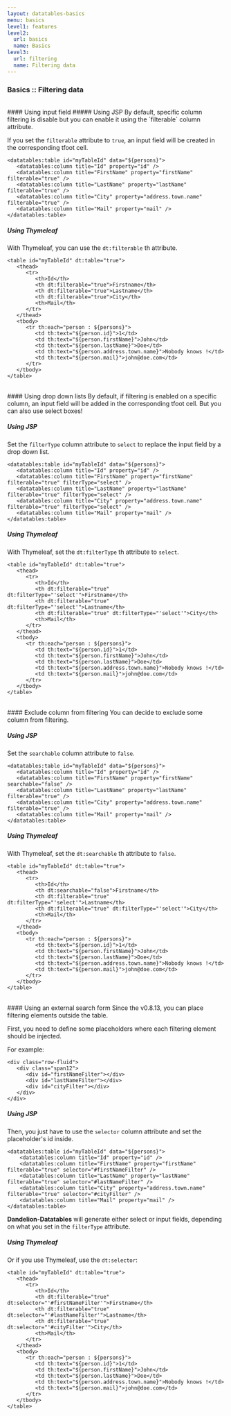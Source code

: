 ```yaml
---
layout: datatables-basics
menu: basics
level1: features
level2:
  url: basics
  name: Basics
level3:
  url: filtering
  name: Filtering data
---
```


### Basics :: Filtering data

<br />
#### Using input field
##### Using JSP
By default, specific column filtering is disable but you can enable it using the `filterable` column attribute.

If you set the `filterable` attribute to `true`, an input field will be created in the corresponding tfoot cell.

	<datatables:table id="myTableId" data="${persons}">
	   <datatables:column title="Id" property="id" />
	   <datatables:column title="FirstName" property="firstName" filterable="true" />
	   <datatables:column title="LastName" property="lastName" filterable="true" />
	   <datatables:column title="City" property="address.town.name" filterable="true" />
	   <datatables:column title="Mail" property="mail" />
	</datatables:table>

##### Using Thymeleaf
With Thymeleaf, you can use the `dt:filterable` th attribute.

	<table id="myTableId" dt:table="true">
	   <thead>
	      <tr>
	         <th>Id</th>
	         <th dt:filterable="true">Firstname</th>
	         <th dt:filterable="true">Lastname</th>
	         <th dt:filterable="true">City</th>
	         <th>Mail</th>
	      </tr>
	   </thead>
	   <tbody>
	      <tr th:each="person : ${persons}">
	         <td th:text="${person.id}">1</td>
	         <td th:text="${person.firstName}">John</td>
	         <td th:text="${person.lastName}">Doe</td>
	         <td th:text="${person.address.town.name}">Nobody knows !</td>
	         <td th:text="${person.mail}">john@doe.com</td>
	      </tr>
	   </tbody>
	</table>

<br />
#### Using drop down lists
By default, if filtering is enabled on a specific column, an input field will be added in the corresponding tfoot cell. But you can also use select boxes!

##### Using JSP
Set the `filterType` column attribute to `select` to replace the input field by a drop down list.

	<datatables:table id="myTableId" data="${persons}">
	   <datatables:column title="Id" property="id" />
	   <datatables:column title="FirstName" property="firstName" filterable="true" filterType="select" />
	   <datatables:column title="LastName" property="lastName" filterable="true" filterType="select" />
	   <datatables:column title="City" property="address.town.name" filterable="true" filterType="select" />
	   <datatables:column title="Mail" property="mail" />
	</datatables:table>

##### Using Thymeleaf
With Thymeleaf, set the `dt:filterType` th attribute to `select`.

	<table id="myTableId" dt:table="true">
	   <thead>
	      <tr>
	         <th>Id</th>
	         <th dt:filterable="true" dt:filterType="'select'">Firstname</th>
	         <th dt:filterable="true" dt:filterType="'select'">Lastname</th>
	         <th dt:filterable="true" dt:filterType="'select'">City</th>
	         <th>Mail</th>
	      </tr>
	   </thead>
	   <tbody>
	      <tr th:each="person : ${persons}">
	         <td th:text="${person.id}">1</td>
	         <td th:text="${person.firstName}">John</td>
	         <td th:text="${person.lastName}">Doe</td>
	         <td th:text="${person.address.town.name}">Nobody knows !</td>
	         <td th:text="${person.mail}">john@doe.com</td>
	      </tr>
	   </tbody>
	</table>

<br />
#### Exclude column from filtering
You can decide to exclude some column from filtering. 

##### Using JSP
Set the `searchable` column attribute to `false`.

	<datatables:table id="myTableId" data="${persons}">
	   <datatables:column title="Id" property="id" />
	   <datatables:column title="FirstName" property="firstName" searchable="false" />
	   <datatables:column title="LastName" property="lastName" filterable="true" />
	   <datatables:column title="City" property="address.town.name" filterable="true" />
	   <datatables:column title="Mail" property="mail" />
	</datatables:table>

##### Using Thymeleaf
With Thymeleaf, set the `dt:searchable` th attribute to `false`.

	<table id="myTableId" dt:table="true">
	   <thead>
	      <tr>
	         <th>Id</th>
	         <th dt:searchable="false">Firstname</th>
	         <th dt:filterable="true" dt:filterType="'select'">Lastname</th>
	         <th dt:filterable="true" dt:filterType="'select'">City</th>
	         <th>Mail</th>
	      </tr>
	   </thead>
	   <tbody>
	      <tr th:each="person : ${persons}">
	         <td th:text="${person.id}">1</td>
	         <td th:text="${person.firstName}">John</td>
	         <td th:text="${person.lastName}">Doe</td>
	         <td th:text="${person.address.town.name}">Nobody knows !</td>
	         <td th:text="${person.mail}">john@doe.com</td>
	      </tr>
	   </tbody>
	</table>

<br />
#### Using an external search form
Since the v0.8.13, you can place filtering elements outside the table.

First, you need to define some placeholders where each filtering element should be injected.

For example:

    <div class="row-fluid">
       <div class="span12">
          <div id="firstNameFilter"></div>
          <div id="lastNameFilter"></div>
          <div id="cityFilter"></div>
       </div>
    </div>

##### Using JSP
Then, you just have to use the `selector` column attribute and set the placeholder's id inside.

    <datatables:table id="myTableId" data="${persons}">
        <datatables:column title="Id" property="id" />
        <datatables:column title="FirstName" property="firstName" filterable="true" selector="#firstNameFilter" />
        <datatables:column title="LastName" property="lastName" filterable="true" selector="#lastNameFilter" />
        <datatables:column title="City" property="address.town.name" filterable="true" selector="#cityFilter" />
        <datatables:column title="Mail" property="mail" />
    </datatables:table>

**Dandelion-Datatables** will generate either select or input fields, depending on what you set in the `filterType` attribute.

##### Using Thymeleaf
Or if you use Thymeleaf, use the `dt:selector`:

    <table id="myTableId" dt:table="true">
	   <thead>
	      <tr>
	         <th>Id</th>
	         <th dt:filterable="true" dt:selector="'#firstNameFilter'">Firstname</th>
	         <th dt:filterable="true" dt:selector="'#lastNameFilter'">Lastname</th>
	         <th dt:filterable="true" dt:selector="'#cityFilter'">City</th>
	         <th>Mail</th>
	      </tr>
	   </thead>
	   <tbody>
	      <tr th:each="person : ${persons}">
	         <td th:text="${person.id}">1</td>
	         <td th:text="${person.firstName}">John</td>
	         <td th:text="${person.lastName}">Doe</td>
	         <td th:text="${person.address.town.name}">Nobody knows !</td>
	         <td th:text="${person.mail}">john@doe.com</td>
	      </tr>
	   </tbody>
	</table>